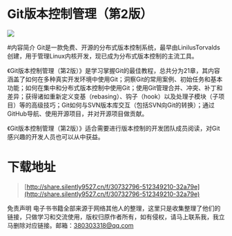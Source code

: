 # Git版本控制管理（第2版）


![](https://tva1.sinaimg.cn/large/008i3skNgy1gua84kl4erj607i09tjrf02.jpg)

#内容简介
Git是一款免费、开源的分布式版本控制系统，最早由LinilusTorvalds创建，用于管理Linux内核开发，现已成为分布式版本控制的主流工具。

《Git版本控制管理（第2版）》是学习掌握Git的最佳教程，总共分为21章，其内容涵盖了如何在多种真实开发环境中使用Git；洞察Git的常用案例、初始任务和基本功能；如何在集中和分布式版本控制中使用Git；使用Git管理合并、冲突、补丁和差异；获得诸如重新定义变基（rebasing）、钩子（hook）以及处理子模块（子项目）等的高级技巧；Git如何与SVN版本库交互（包括SVN向Git的转换）；通过GitHub导航、使用开源项目，并对开源项目做贡献。

《Git版本控制管理（第2版）》适合需要进行版本控制的开发团队成员阅读，对Git感兴趣的开发人员也可以从中获益。



# 下载地址
> [http://share.silently9527.cn/f/30732796-512349210-32a79e](http://share.silently9527.cn/f/30732796-512349210-32a79e)

免责声明
电子书书籍全部来源于网络其他人的整理，这里只是收集整理了他们的链接，只做学习和交流使用，版权归原作者所有，如有侵权，请马上联系我，我立马删除对应链接。邮箱：380303318@qq.com


